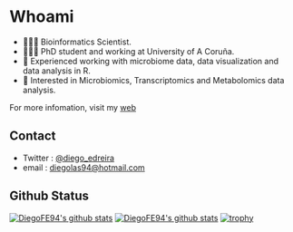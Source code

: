 # Whoami

- 👨🏻‍💻 Bioinformatics Scientist.
- 👨🏻‍🎓 PhD student and working at University of A Coruña.
- 🦠 Experienced working with microbiome data, data visualization and data analysis in R.
- 👀 Interested in Microbiomics, Transcriptomics and Metabolomics data analysis.

For more infomation, visit my [web](https://diegofe94.github.io)

## Contact

- Twitter : [@diego_edreira](https://x.com/diego_edreira)
- email : diegolas94@hotmail.com

## Github Status
[![DiegoFE94's github stats](https://github-readme-stats-git-masterorgs-github-readme-stats-team.vercel.app/api?username=DiegoFE94&include_orgs=true&show_icons=true&hide_border=true&theme=transparent&locale=en
)](https://github.com/DiegoFE94)
[![DiegoFE94's github stats](https://github-readme-stats.vercel.app/api/top-langs/?username=DiegoFE94&exclude_repo=DiegoFE94.github.io&show_icons=true&hide_border=true&title_color=004386&icon_color=004386&layout=compact&count_private=true&langs_count=8&theme=transparent&hide=)](https://github.com/DiegoFE94)
[![trophy](https://github-profile-trophy.vercel.app/?username=DiegoFE94&theme=algolia&no-bg=true&no-frame=true)](https://github.com/DiegoFE94)